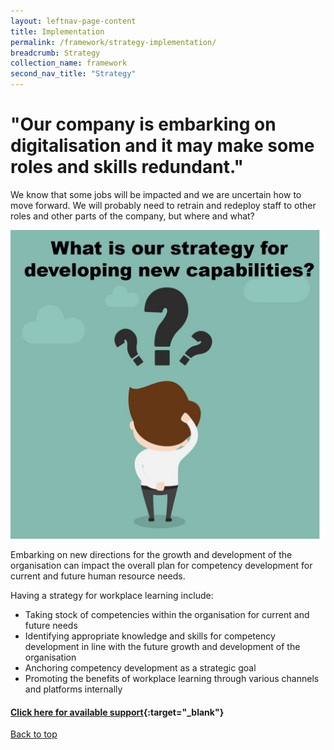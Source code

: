 ```yaml
---
layout: leftnav-page-content
title: Implementation
permalink: /framework/strategy-implementation/
breadcrumb: Strategy
collection_name: framework
second_nav_title: "Strategy"
---
```




# **"Our company is embarking on digitalisation and it may make some roles and skills redundant."**
	
	
We know that some jobs will be impacted and we are uncertain how to move forward. We will probably need to retrain and redeploy staff to other roles and other parts of the company, but where and what? 

![Strategy](/images/test/strategyquestion2.jpg)



Embarking on new directions for the growth and development of the organisation can impact the overall plan for competency development for current and future human resource needs.

Having a strategy for workplace learning include:

- Taking stock of competencies within the organisation for current and future needs
- Identifying appropriate knowledge and skills for competency development in line with the future growth and development of the organisation
- Anchoring competency development as a strategic goal
- Promoting the benefits of workplace learning through various channels and platforms internally



#### [Click here for available support](https://nyp-wpl-staging.netlify.com/framework/strategy-support/){:target="_blank"}

[Back to top](#top)

